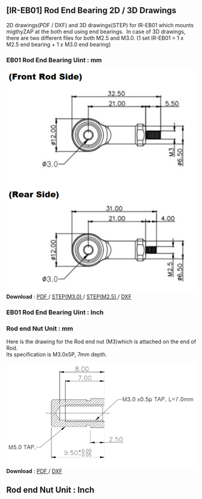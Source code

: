## [IR-EB01] Rod End Bearing 2D / 3D Drawings
2D drawings(PDF / DXF) and 3D drawings(STEP) for IR-EB01 which mounts migthyZAP at the both end using end bearings.  In case of 3D drawings, there are two different files for both M2.5 and M3.0. (1 set IR-EB01 = 1 x M2.5 end bearing + 1 x M3.0 end bearing)

### EB01 Rod End Bearing Uint : mm
![rodendtip-drawing](./data/rodendtip-drawing.png)
**Download** : <a class="downloadbtn" href="./data/IR-EM01-Rod-End-Bearing.pdf" download> PDF </a> / <a class="downloadbtn" href="./data/PHSCM-3-M3.0-ASSM-1.step" download> STEP(M3.0) </a> / <a class="downloadbtn" href="./data/PHSCM-3-M2.5-ASSM-1.step" download> STEP(M2.5) </a> / <a  class="downloadbtn" href="./data/IR-EB01-Rod-End-Bearing.DXF" download> DXF </a>

### EB01 Rod End Bearing Uint : Inch


### Rod end Nut Unit : mm
Here is the drawing for the Rod end nut (M3)which is attached on the end of Rod.  
Its specification is M3.0x5P, 7mm depth.

![rodendnut](./data/rodendnut.png)
**Download** : <a class="downloadbtn" href="./data/Rod-end-nutM3.pdf" download> PDF </a> / <a  class="downloadbtn" href="./data/Rod-end-nutM3.DXF" download> DXF </a>

## Rod end Nut Unit : Inch
